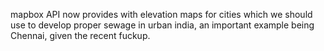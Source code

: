 mapbox API now provides with elevation maps for cities
which we should use to develop proper sewage in urban india,
an important example being Chennai, given the recent fuckup.

